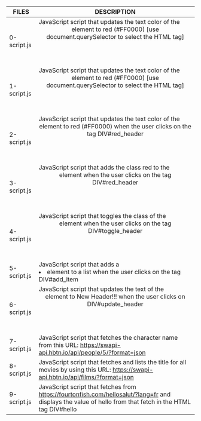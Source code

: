 | FILES  | DESCRIPTION |
| ------------- | ------------- |
| 0-script.js | JavaScript script that updates the text color of the <header> element to red (#FF0000) [use document.querySelector to select the HTML tag] |
| 1-script.js | JavaScript script that updates the text color of the <header> element to red (#FF0000) [use document.querySelector to select the HTML tag] |
| 2-script.js | JavaScript script that updates the text color of the <header> element to red (#FF0000) when the user clicks on the tag DIV#red_header |
| 3-script.js | JavaScript script that adds the class red to the <header> element when the user clicks on the tag DIV#red_header |
| 4-script.js | JavaScript script that toggles the class of the <header> element when the user clicks on the tag DIV#toggle_header |
| 5-script.js | JavaScript script that adds a <li> element to a list when the user clicks on the tag DIV#add_item |
| 6-script.js | JavaScript script that updates the text of the <header> element to New Header!!! when the user clicks on DIV#update_header |
| 7-script.js | JavaScript script that fetches the character name from this URL: https://swapi-api.hbtn.io/api/people/5/?format=json |
| 8-script.js | JavaScript script that fetches and lists the title for all movies by using this URL: https://swapi-api.hbtn.io/api/films/?format=json |
| 9-script.js | JavaScript script that fetches from https://fourtonfish.com/hellosalut/?lang=fr and displays the value of hello from that fetch in the HTML tag DIV#hello |
